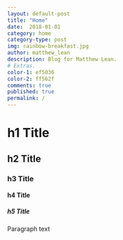 ```yaml
---
layout: default-post
title: "Home"
date:  2018-01-01
category: home
category-type: post
img: rainbow-breakfast.jpg
author: matthew_lean
description: Blog for Matthew Lean.
# Extras.
color-1: ef5036
color-2: ff562f
comments: true
published: true
permalink: /
---
```


# h1 Title
## h2 Title
### h3 Title
#### h4 Title
##### h5 Title

Paragraph text
